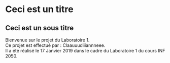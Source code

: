 # Ceci est un titre
## Ceci est un sous titre

Bienvenue sur le projet du Laboratoire 1.  
Ce projet est effectué par : Claauuudiiiannneee.  
Il a été réalisé le 17 Janvier 2019 dans le cadre du Laboratoire 1 du cours INF 2050.  
